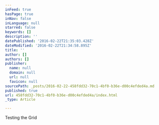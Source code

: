 ```yaml
---
inFeed: true
hasPage: true
inNav: false
inLanguage: null
starred: false
keywords: []
description: ''
datePublished: '2016-02-22T21:35:03.428Z'
dateModified: '2016-02-22T21:34:58.895Z'
title: ''
author: []
authors: []
publisher:
  name: null
  domain: null
  url: null
  favicon: null
sourcePath: _posts/2016-02-22-458fdd32-70c1-4bf0-b36e-d00c4efded4a.md
published: true
url: 458fdd32-70c1-4bf0-b36e-d00c4efded4a/index.html
_type: Article

---
```

Testing the Grid